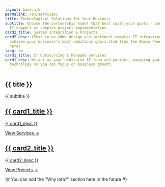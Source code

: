 ```yaml
---
layout: base.njk
permalink: /en/services/
title: Technological Solutions for Your Business
subtitle: Choose the partnership model that best suits your goals - continuous
  IT support or complex project implementation.
card2_title: System Integration & Projects
card2_desc: (Text to be edWe design and implement complex IT infrastructure to
  achieve your business's most ambitious goals.ited from the Admin Panel will go
  here)
lang: en
card1_title: IT Outsourcing & Managed Services
card1_desc: We act as your dedicated IT team and partner, managing your
  technology so you can focus on business growth.
---
```

<section class="page-section">
    <div class="container">
        <div class="section-title text-center" data-aos="fade-up">
            <h1>{{ title }}</h1>
            <p>{{ subtitle }}</p>
        </div>
        <div class="service-hub-grid" data-aos="fade-up" data-aos-delay="200">
            <a href="/en/services/managed-services/" class="hub-card glass-panel">
                <h2>{{ card1_title }}</h2>
                <p>{{ card1_desc }}</p>
                <span class="hub-card-cta">View Services →</span>
            </a>
            <a href="/en/services/projects/" class="hub-card glass-panel">
                <h2>{{ card2_title }}</h2>
                <p>{{ card2_desc }}</p>
                <span class="hub-card-cta">View Projects →</span>
            </a>
        </div>
    </div>
</section>

{# You can add the "Why Iota?" section here in the future #}
